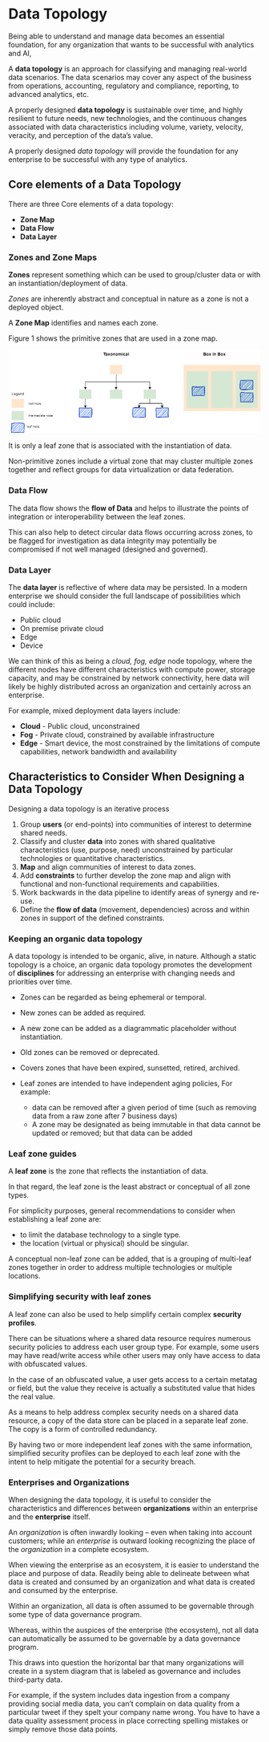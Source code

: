 # Data Topology

Being able to understand and manage data becomes an essential foundation, for any organization that wants to be successful with analytics and AI,

A **data topology** is an approach for classifying and managing real-world data scenarios. The data scenarios may cover any aspect of the business
 from  operations, accounting, regulatory and compliance, reporting, to advanced analytics, etc.

A properly designed **data topology** is sustainable over time, and highly resilient to future needs, new technologies, and the continuous changes
 associated with data characteristics including volume, variety, velocity, veracity, and perception of the data’s value.

A properly designed *data topology* will provide the foundation for any enterprise to be successful with any type of analytics.

## Core elements of a Data Topology

There are three Core elements of a data topology:

- **Zone Map**
- **Data Flow**
- **Data Layer**

### Zones and Zone Maps

**Zones** represent something which can be used to group/cluster data or with an instantiation/deployment of data.

*Zones* are inherently abstract and conceptual in nature as a zone is not a deployed object.

A **Zone Map** identifies and names each zone.

Figure 1 shows the primitive zones that are used in a zone map.

![Data topology zone](./diagrams/dtzones.drawio.png)

It is only a leaf zone that is associated with the instantiation of data.

Non-primitive zones include a virtual zone that may cluster multiple zones together and 
reflect groups for data virtualization or data federation.

### Data Flow

The data flow shows the **flow of Data** and helps
to illustrate the points of integration or interoperability between the leaf zones.  

This can also help to detect circular data flows occurring across zones, to be flagged for 
investigation as data integrity may potentially be compromised if not well managed (designed and governed).

### Data Layer

The **data layer** is reflective of where data may be persisted. In a modern enterprise we should consider the full landscape of possibilities which could include:

- Public cloud
- On premise private cloud
- Edge
- Device

We can think of this as being a *cloud, fog, edge*  node topology, where the different nodes have different characteristics with compute power, storage capacity, 
and may be constrained by network connectivity, here data will likely be highly distributed across an organization and certainly across an enterprise.
  
For example, mixed deployment data layers include:

- **Cloud** - Public cloud, unconstrained
- **Fog** - Private cloud, constrained by available infrastructure
- **Edge** - Smart device, the most constrained by the limitations of compute capabilities, network bandwidth and availability

## Characteristics to Consider When Designing a Data Topology

Designing a data topology is an iterative process

1. Group **users** (or end-points) into communities of interest to determine shared needs.
1. Classify and cluster **data** into zones with shared qualitative characteristics (use, purpose, need) unconstrained by particular technologies or quantitative characteristics.
1. **Map** and align communities of interest to data zones.
1. Add **constraints** to further develop the zone map and align with functional and non-functional requirements and capabilities.
1. Work backwards in the data pipeline to identify areas of synergy and re-use.
1. Define the **flow of data** (movement, dependencies) across and within zones in support of the defined constraints.

### Keeping an organic data topology

A data topology is intended to be organic, alive, in nature. Although a static topology is a choice, an organic data topology promotes the development 
of **disciplines** for addressing an enterprise with changing needs and priorities over time.

* Zones can be regarded as being ephemeral or temporal.
* New zones can be added as required.
* A new zone can be added as a diagrammatic placeholder without instantiation.
* Old zones can be removed or deprecated.
* Covers zones that have been expired, sunsetted, retired, archived.
* Leaf zones are intended to have independent aging policies, For example:

  * data can be removed after a given period of time (such as removing data from a raw zone after 7 business days)
  * A zone may be designated as being immutable in that data cannot be updated or removed; but that data can be added

### Leaf zone guides

A **leaf zone** is the zone that reflects the instantiation of data.

In that regard, the leaf zone is the least abstract or conceptual of all zone types.

For simplicity purposes, general recommendations to consider when establishing a leaf zone are:

* to limit the database technology to a single type.
* the location (virtual or physical) should be singular.

A conceptual non-leaf zone can be added, that is a grouping of multi-leaf zones together in order to address multiple technologies or multiple locations.

### Simplifying security with leaf zones

A leaf zone can also be used to help simplify certain complex **security profiles**.

There can be situations where a shared data resource requires numerous security policies to address each user group type.
For example, some users may have read/write access while other users may only have access to data with obfuscated values.

In the case of an obfuscated value, a user gets access to a certain metatag or field, but the value they receive is actually a substituted value that hides the real value.

As a means to help address complex security needs on a shared data resource, a copy of the data store can be placed in a separate leaf zone. The copy is a form of controlled redundancy.

By having two or more independent leaf zones with the same information, simplified security profiles can be deployed to each leaf zone with the intent to help mitigate the potential for a security breach.

### Enterprises and Organizations

When designing the data topology, it is useful to consider the characteristics and differences between **organizations** within an enterprise and the **enterprise** itself. 

An *organization* is often inwardly looking – even when taking into account customers; while an *enterprise* is outward looking recognizing the place of the *organization* in a complete ecosystem.

When viewing the enterprise as an ecosystem, it is easier to understand the place and purpose of data. Readily being able to delineate between what data is created and consumed by an organization and what data is created and consumed by the enterprise.

Within an organization, all data is often assumed to be governable through some type of data governance program.

Whereas, within the auspices of the enterprise (the ecosystem), not all data can automatically be assumed to be governable by a data governance program.

This draws into question the horizontal bar that many organizations will create in a system diagram that is labeled as governance and includes third-party data.

For example, if the system includes data ingestion from a company providing social media data, you can’t complain on data quality from a particular tweet if they spelt your company name wrong. You have to have a data quality assessment process in place correcting spelling mistakes or simply remove those data points.
